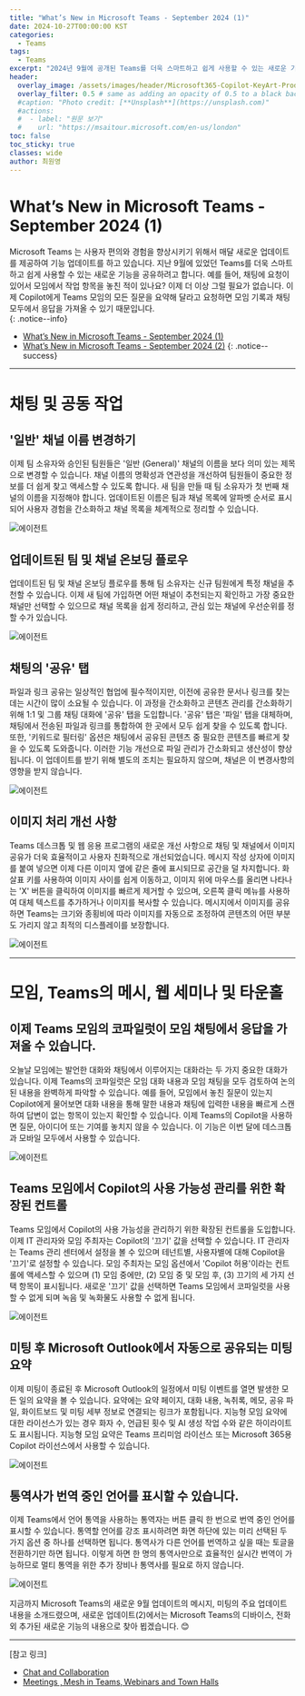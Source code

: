 ```yaml
---
title: "What’s New in Microsoft Teams - September 2024 (1)"
date: 2024-10-27T00:00:00 KST
categories:
  - Teams
tags:
  - Teams
excerpt: "2024년 9월에 공개된 Teams를 더욱 스마트하고 쉽게 사용할 수 있는 새로운 기능을 소개합니다."
header:
  overlay_image: /assets/images/header/Microsoft365-Copilot-KeyArt-Productivity-6K-01.png
  overlay_filter: 0.5 # same as adding an opacity of 0.5 to a black background
  #caption: "Photo credit: [**Unsplash**](https://unsplash.com)"
  #actions:
  #  - label: "원문 보기"
  #    url: "https://msaitour.microsoft.com/en-us/london"
toc: false
toc_sticky: true
classes: wide
author: 최원영
---
```


# What’s New in Microsoft Teams - September 2024 (1)

Microsoft Teams	는 사용자 편의와 경험을 향상시키기 위해서 매달 새로운 업데이트를 제공하여 기능 업데이트를 하고 있습니다. 지난 9월에 있었던 Teams를 더욱 스마트하고 쉽게 사용할 수 있는 새로운 기능을 공유하려고 합니다. 예를 들어, 채팅에 요청이 있어서 모임에서 작업 항목을 놓친 적이 있나요? 이제 더 이상 그럴 필요가 없습니다. 이제 Copilot에게 Teams 모임의 모든 질문을 요약해 달라고 요청하면 모임 기록과 채팅 모두에서 응답을 가져올 수 있기 때문입니다.  
{: .notice--info}

  - [What’s New in Microsoft Teams - September 2024 (1)](https://microsoft.github.io/mwkorea/teams/teams-2024-sept-1/)
  - [What’s New in Microsoft Teams - September 2024 (2)](https://microsoft.github.io/mwkorea/teams/teams-2024-sept-2/)
{: .notice--success}

---

# 채팅 및 공동 작업 

## '일반' 채널 이름 변경하기 

이제 팀 소유자와 승인된 팀원들은 '일반 (General)' 채널의 이름을 보다 의미 있는 제목으로 변경할 수 있습니다. 채널 이름의 명확성과 연관성을 개선하여 팀원들이 중요한 정보를 더 쉽게 찾고 액세스할 수 있도록 합니다. 새 팀을 만들 때 팀 소유자가 첫 번째 채널의 이름을 지정해야 합니다. 업데이트된 이름은 팀과 채널 목록에 알파벳 순서로 표시되어 사용자 경험을 간소화하고 채널 목록을 체계적으로 정리할 수 있습니다. 

![에이전트](/mwkorea/assets/images/20241027/그림1.png)

## 업데이트된 팀 및 채널 온보딩 플로우 

업데이트된 팀 및 채널 온보딩 플로우를 통해 팀 소유자는 신규 팀원에게 특정 채널을 추천할 수 있습니다. 이제 새 팀에 가입하면 어떤 채널이 추천되는지 확인하고 가장 중요한 채널만 선택할 수 있으므로 채널 목록을 쉽게 정리하고, 관심 있는 채널에 우선순위를 정할 수가 있습니다. 

![에이전트](/mwkorea/assets/images/20241027/그림2.png)

## 채팅의 '공유' 탭 

파일과 링크 공유는 일상적인 협업에 필수적이지만, 이전에 공유한 문서나 링크를 찾는 데는 시간이 많이 소요될 수 있습니다. 이 과정을 간소화하고 콘텐츠 관리를 간소화하기 위해 1:1 및 그룹 채팅 대화에 '공유' 탭을 도입합니다. '공유' 탭은 '파일' 탭을 대체하며, 채팅에서 전송된 파일과 링크를 통합하여 한 곳에서 모두 쉽게 찾을 수 있도록 합니다. 또한, '키워드로 필터링' 옵션은 채팅에서 공유된 콘텐츠 중 필요한 콘텐츠를 빠르게 찾을 수 있도록 도와줍니다. 이러한 기능 개선으로 파일 관리가 간소화되고 생산성이 향상됩니다. 이 업데이트를 받기 위해 별도의 조치는 필요하지 않으며, 채널은 이 변경사항의 영향을 받지 않습니다. 

![에이전트](/mwkorea/assets/images/20241027/그림3.png) 

## 이미지 처리 개선 사항 

Teams 데스크톱 및 웹 응용 프로그램의 새로운 개선 사항으로 채팅 및 채널에서 이미지 공유가 더욱 효율적이고 사용자 친화적으로 개선되었습니다. 메시지 작성 상자에 이미지를 붙여 넣으면 이제 다른 이미지 옆에 같은 줄에 표시되므로 공간을 덜 차지합니다. 화살표 키를 사용하여 이미지 사이를 쉽게 이동하고, 이미지 위에 마우스를 올리면 나타나는 'X' 버튼을 클릭하여 이미지를 빠르게 제거할 수 있으며, 오른쪽 클릭 메뉴를 사용하여 대체 텍스트를 추가하거나 이미지를 복사할 수 있습니다. 메시지에서 이미지를 공유하면 Teams는 크기와 종횡비에 따라 이미지를 자동으로 조정하여 콘텐츠의 어떤 부분도 가리지 않고 최적의 디스플레이를 보장합니다. 

![에이전트](/mwkorea/assets/images/20241027/그림4.png) 

--- 

# 모임, Teams의 메시, 웹 세미나 및 타운홀 

## 이제 Teams 모임의 코파일럿이 모임 채팅에서 응답을 가져올 수 있습니다. 

오늘날 모임에는 발언한 대화와 채팅에서 이루어지는 대화라는 두 가지 중요한 대화가 있습니다. 이제 Teams의 코파일럿은 모임 대화 내용과 모임 채팅을 모두 검토하여 논의된 내용을 완벽하게 파악할 수 있습니다. 예를 들어, 모임에서 놓친 질문이 있는지 Copilot에게 물어보면 대화 내용을 통해 말한 내용과 채팅에 입력한 내용을 빠르게 스캔하여 답변이 없는 항목이 있는지 확인할 수 있습니다. 이제 Teams의 Copilot을 사용하면 질문, 아이디어 또는 기여를 놓치지 않을 수 있습니다. 이 기능은 이번 달에 데스크톱과 모바일 모두에서 사용할 수 있습니다. 

![에이전트](/mwkorea/assets/images/20241027/그림5.gif) 

## Teams 모임에서 Copilot의 사용 가능성 관리를 위한 확장된 컨트롤 

Teams 모임에서 Copilot의 사용 가능성을 관리하기 위한 확장된 컨트롤을 도입합니다. 이제 IT 관리자와 모임 주최자는 Copilot의 '끄기' 값을 선택할 수 있습니다. IT 관리자는 Teams 관리 센터에서 설정을 볼 수 있으며 테넌트별, 사용자별에 대해 Copilot을 '끄기'로 설정할 수 있습니다. 모임 주최자는 모임 옵션에서 'Copilot 허용'이라는 컨트롤에 액세스할 수 있으며 (1) 모임 중에만, (2) 모임 중 및 모임 후, (3) 끄기의 세 가지 선택 항목이 표시됩니다. 새로운 '끄기' 값을 선택하면 Teams 모임에서 코파일럿을 사용할 수 없게 되며 녹음 및 녹화물도 사용할 수 없게 됩니다.  

![에이전트](/mwkorea/assets/images/20241027/그림6.png) 
 
## 미팅 후 Microsoft Outlook에서 자동으로 공유되는 미팅 요약 

이제 미팅이 종료된 후 Microsoft Outlook의 일정에서 미팅 이벤트를 열면 발생한 모든 일의 요약을 볼 수 있습니다. 요약에는 요약 페이지, 대화 내용, 녹취록, 메모, 공유 파일, 화이트보드 및 미팅 세부 정보로 연결되는 링크가 포함됩니다. 지능형 모임 요약에 대한 라이선스가 있는 경우 화자 수, 언급된 횟수 및 AI 생성 작업 수와 같은 하이라이트도 표시됩니다. 지능형 모임 요약은 Teams 프리미엄 라이선스 또는 Microsoft 365용 Copilot 라이선스에서 사용할 수 있습니다. 

![에이전트](/mwkorea/assets/images/20241027/그림7.png) 
 
## 통역사가 번역 중인 언어를 표시할 수 있습니다. 

이제 Teams에서 언어 통역을 사용하는 통역자는 버튼 클릭 한 번으로 번역 중인 언어를 표시할 수 있습니다. 통역할 언어를 강조 표시하려면 화면 하단에 있는 미리 선택된 두 가지 옵션 중 하나를 선택하면 됩니다. 통역사가 다른 언어를 번역하고 싶을 때는 토글을 전환하기만 하면 됩니다. 이렇게 하면 한 명의 통역사만으로 효율적인 실시간 번역이 가능하므로 멀티 통역을 위한 추가 장비나 통역사를 필요로 하지 않습니다. 

![에이전트](/mwkorea/assets/images/20241027/그림9.png) 

지금까지 Microsoft Teams의 새로운 9월 업데이트의 메시지, 미팅의 주요 업데이트 내용을 소개드렸으며, 새로운 업데이트(2)에서는 Microsoft Teams의 디바이스, 전화 외 추가된 새로운 기능의 내용으로 찾아 뵙겠습니다. 😊 

---

[참고 링크]
- [Chat and Collaboration](https://techcommunity.microsoft.com/t5/microsoft-teams-blog/what-s-new-in-microsoft-teams-september-2024/ba-p/4255348#chat)
- [Meetings , Mesh in Teams, Webinars and Town Halls](https://techcommunity.microsoft.com/t5/microsoft-teams-blog/what-s-new-in-microsoft-teams-september-2024/ba-p/4255348#meetings)



